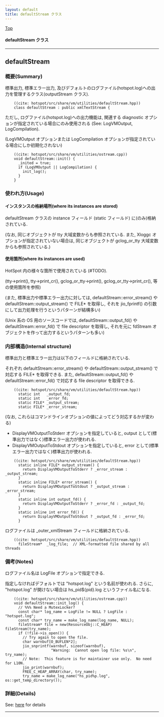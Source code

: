 ```yaml
---
layout: default
title: defaultStream クラス 
---
```

[Top](../index.html)

#### defaultStream クラス 



---
## <a name="now3RY5fQi" id="now3RY5fQi">defaultStream</a>

### 概要(Summary)
標準出力, 標準エラー出力, 
及びデフォルトのログファイル(hotspot.log)への出力を管理するクラス(outputStream クラス).


```
    ((cite: hotspot/src/share/vm/utilities/defaultStream.hpp))
    class defaultStream : public xmlTextStream {
```

ただし, ログファイル(hotspot.log)への出力機能は,
関連する diagnostic オプションが指定されている場合にのみ使用される (See: LogVMOutput, LogCompilation).

(LogVMOutput オプションまたは LogCompilation オプションが指定されている場合にしか初期化されない)


```
    ((cite: hotspot/src/share/vm/utilities/ostream.cpp))
    void defaultStream::init() {
      _inited = true;
      if (LogVMOutput || LogCompilation) {
        init_log();
      }
    }
```

### 使われ方(Usage)
#### インスタンスの格納場所(where its instances are stored)
defaultStream クラスの instance フィールド (static フィールド) に(のみ)格納されている.

(なお, 同じオブジェクトが tty 大域変数からも参照されている.
また, Xloggc オプションが指定されていない場合は, 同じオブジェクトが gclog_or_tty 大域変数からも参照されている.)

#### 使用箇所(where its instances are used)
HotSpot 内の様々な箇所で使用されている (#TODO).

(tty->print(), tty->print_cr(), gclog_or_tty->print(), gclog_or_tty->print_cr(), 等の使用箇所を参照)

(また, 標準出力や標準エラー出力に対しては,
 defaultStream::error_stream() や defaultStream::output_stream() で FILE* を取得し,
 それを jio_fprintf() の引数にして出力処理を行うというパターンが結構多い)

(Unix 系の OS 用のソースコードでは,
 defaultStream::output_fd() や defaultStream::error_fd() で file descriptor を取得し,
 それを元に fdStream オブジェクトを作って出力するというパターンも多い)

### 内部構造(Internal structure)
標準出力と標準エラー出力は以下のフィールドに格納されている.

それぞれ defaultStream::error_stream() や defaultStream::output_stream() で対応する FILE* を取得できる.
また, defaultStream::output_fd() や defaultStream::error_fd() で対応する file descriptor を取得できる.


```
    ((cite: hotspot/src/share/vm/utilities/defaultStream.hpp))
      static int   _output_fd;
      static int   _error_fd;
      static FILE* _output_stream;
      static FILE* _error_stream;
```

(なお, これらはコマンドラインオプションの値によってどう対応するかが変わる)

* DisplayVMOutputToStderr オプションを指定していると, output として(標準出力ではなく)標準エラー出力が使われる.
* DisplayVMOutputToStdout オプションを指定していると, error として(標準エラー出力ではなく)標準出力が使われる.


```
    ((cite: hotspot/src/share/vm/utilities/defaultStream.hpp))
      static inline FILE* output_stream() {
        return DisplayVMOutputToStderr ? _error_stream : _output_stream;
      }
      static inline FILE* error_stream() {
        return DisplayVMOutputToStdout ? _output_stream : _error_stream;
      }
      static inline int output_fd() {
        return DisplayVMOutputToStderr ? _error_fd : _output_fd;
      }
      static inline int error_fd() {
        return DisplayVMOutputToStdout ? _output_fd : _error_fd;
      }
```

ログファイルは _outer_xmlStream フィールドに格納されている.


```
    ((cite: hotspot/src/share/vm/utilities/defaultStream.hpp))
      fileStream*  _log_file;  // XML-formatted file shared by all threads
```

### 備考(Notes)
ログファイル名は LogFile オプションで指定できる.

指定しなければデフォルトでは "hotspot.log" という名前が使われる.
さらに, "hotspot.log" が開けない場合は hs_pid${pid}.log というファイル名になる.


```
    ((cite: hotspot/src/share/vm/utilities/ostream.cpp))
    void defaultStream::init_log() {
      // %%% Need a MutexLocker?
      const char* log_name = LogFile != NULL ? LogFile : "hotspot.log";
      const char* try_name = make_log_name(log_name, NULL);
      fileStream* file = new(ResourceObj::C_HEAP) fileStream(try_name);
      if (!file->is_open()) {
        // Try again to open the file.
        char warnbuf[O_BUFLEN*2];
        jio_snprintf(warnbuf, sizeof(warnbuf),
                     "Warning:  Cannot open log file: %s\n", try_name);
        // Note:  This feature is for maintainer use only.  No need for L10N.
        jio_print(warnbuf);
        FREE_C_HEAP_ARRAY(char, try_name);
        try_name = make_log_name("hs_pid%p.log", os::get_temp_directory());
```




### 詳細(Details)
See: [here](../doxygen/classdefaultStream.html) for details

---
